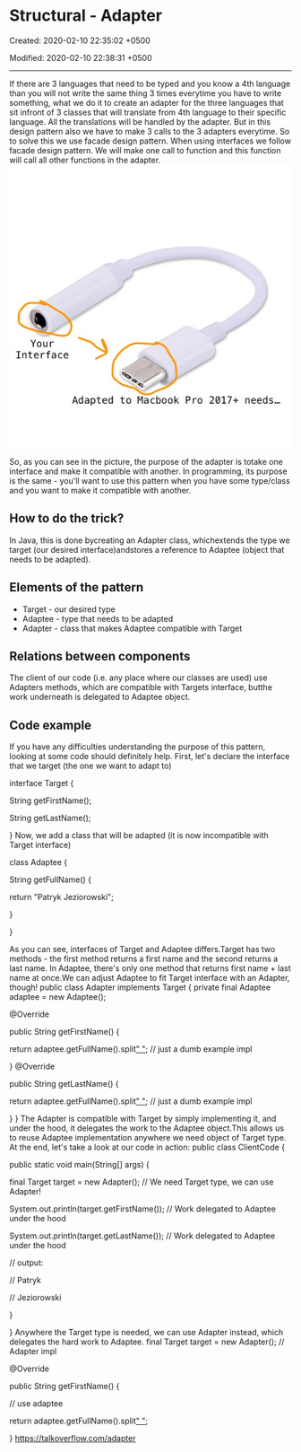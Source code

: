 # Structural - Adapter

Created: 2020-02-10 22:35:02 +0500

Modified: 2020-02-10 22:38:31 +0500

---

If there are 3 languages that need to be typed and you know a 4th language than you will not write the same thing 3 times everytime you have to write something, what we do it to create an adapter for the three languages that sit infront of 3 classes that will translate from 4th language to their specific language. All the translations will be handled by the adapter.
But in this design pattern also we have to make 3 calls to the 3 adapters everytime. So to solve this we use facade design pattern. When using interfaces we follow facade design pattern. We will make one call to function and this function will call all other functions in the adapter.
![image](media/Structural---Adapter-image1.jpg)

So, as you can see in the picture, the purpose of the adapter is totake one interface and make it compatible with another. In programming, its purpose is the same - you'll want to use this pattern when you have some type/class and you want to make it compatible with another.

## How to do the trick?

In Java, this is done bycreating an Adapter class, whichextends the type we target (our desired interface)andstores a reference to Adaptee (object that needs to be adapted).

## Elements of the pattern

- Target - our desired type
- Adaptee - type that needs to be adapted
- Adapter - class that makes Adaptee compatible with Target

## Relations between components

The client of our code (i.e. any place where our classes are used) use Adapters methods, which are compatible with Targets interface, butthe work underneath is delegated to Adaptee object.

## Code example

If you have any difficulties understanding the purpose of this pattern, looking at some code should definitely help.
First, let's declare the interface that we target (the one we want to adapt to)

interface Target {

String getFirstName();

String getLastName();

}
Now, we add a class that will be adapted (it is now incompatible with Target interface)

class Adaptee {

String getFullName() {

return "Patryk Jeziorowski";

}

}

As you can see, interfaces of Target and Adaptee differs.Target has two methods - the first method returns a first name and the second returns a last name. In Adaptee, there's only one method that returns first name + last name at once.We can adjust Adaptee to fit Target interface with an Adapter, though!
public class Adapter implements Target {
private final Adaptee adaptee = new Adaptee();

@Override

public String getFirstName() {

return adaptee.getFullName().split[" "](0); // just a dumb example impl

}
@Override

public String getLastName() {

return adaptee.getFullName().split[" "](1); // just a dumb example impl

}
}
The Adapter is compatible with Target by simply implementing it, and under the hood, it delegates the work to the Adaptee object.This allows us to reuse Adaptee implementation anywhere we need object of Target type.
At the end, let's take a look at our code in action:
public class ClientCode {

public static void main(String[] args) {

final Target target = new Adapter(); // We need Target type, we can use Adapter!

System.out.println(target.getFirstName()); // Work delegated to Adaptee under the hood

System.out.println(target.getLastName()); // Work delegated to Adaptee under the hood

// output:

// Patryk

// Jeziorowski

}

}
Anywhere the Target type is needed, we can use Adapter instead, which delegates the hard work to Adaptee.
final Target target = new Adapter();
// Adapter impl

@Override

public String getFirstName() {

// use adaptee

return adaptee.getFullName().split[" "](0);

}
<https://talkoverflow.com/adapter>
